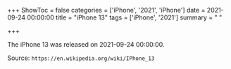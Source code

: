 +++
ShowToc = false
categories = ['iPhone', '2021', 'iPhone']
date = 2021-09-24 00:00:00
title = "iPhone 13"
tags = ['iPhone', '2021']
summary = " "

+++

The iPhone 13 was released on 2021-09-24 00:00:00.

Source: `https://en.wikipedia.org/wiki/IPhone_13`
